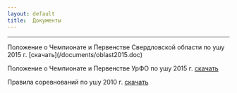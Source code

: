 ```yaml
---
layout: default
title:  Документы
---
```

<hr>
Положение о Чемпионате и Первенстве Свердловской области по ушу 2015 г. [скачать](/documents/oblast2015.doc)

Положение о Чемпионате и Первенстве УрФО по ушу 2015 г. [скачать](/documents/urfo2015.doc)

Правила соревнований по ушу 2010 г. [скачать](/documents/rules2010.doc)

